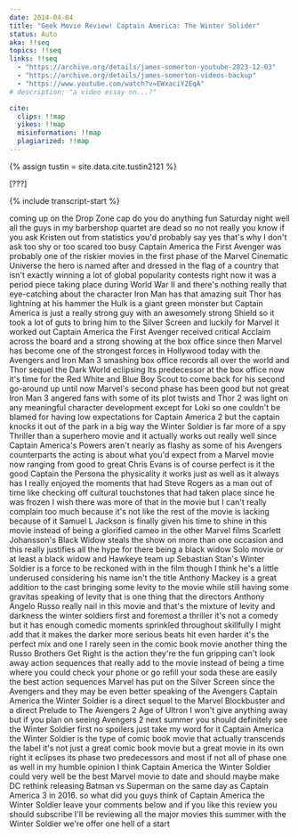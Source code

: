 ```yaml
---
date: 2014-04-04
title: "Geek Movie Review! Captain America: The Winter Solider"
status: Auto
aka: !!seq
topics: !!seq
links: !!seq
  - "https://archive.org/details/james-somerton-youtube-2023-12-03"
  - "https://archive.org/details/james-somerton-videos-backup"
  - "https://www.youtube.com/watch?v=EWxaciY2EqA"
# description: "a video essay on...?"

cite:
  clips: !!map
  yikes: !!map
  misinformation: !!map
  plagiarized: !!map
---
```

{% assign tustin = site.data.cite.tustin2121 %}

<compare>
<credits class="desc">

[???]

</credits>
</compare>

{% include transcript-start %}

coming up on the Drop Zone cap do you do anything fun Saturday night well all
the guys in my barbershop quartet are dead so no not really you know if you ask
Kristen out from statistics you'd probably say yes that's why I don't ask too
shy or too scared too busy Captain America the First Avenger was probably one of
the riskier movies in the first phase of the Marvel Cinematic Universe the hero
is named after and dressed in the flag of a country that isn't exactly winning a
lot of global popularity contests right now it was a period piece taking place
during World War II and there's nothing really that eye-catching about the
character Iron Man has that amazing suit Thor has lightning at his hammer the
Hulk is a giant green monster but Captain America is just a really strong guy
with an awesomely strong Shield so it took a lot of guts to bring him to the
Silver Screen and luckily for Marvel it worked out Captain America the First
Avenger received critical Acclaim across the board and a strong showing at the
box office since then Marvel has become one of the strongest forces in Hollywood
today with the Avengers and Iron Man 3 smashing box office records all over the
world and Thor sequel the Dark World eclipsing Its predecessor at the box office
now it's time for the Red White and Blue Boy Scout to come back for his second
go-around up until now Marvel's second phase has been good but not great Iron
Man 3 angered fans with some of its plot twists and Thor 2 was light on any
meaningful character development except for Loki so one couldn't be blamed for
having low expectations for Captain America 2 but the captain knocks it out of
the park in a big way the Winter Soldier is far more of a spy Thriller than a
superhero movie and it actually works out really well since Captain America's
Powers aren't nearly as flashy as some of his Avengers counterparts the acting
is about what you'd expect from a Marvel movie now ranging from good to great
Chris Evans is of course perfect is it the good Captain the Persona the
physicality it works just as well as it always has I really enjoyed the moments
that had Steve Rogers as a man out of time like checking off cultural
touchstones that had taken place since he was frozen I wish there was more of
that in the movie but I can't really complain too much because it's not like the
rest of the movie is lacking because of it Samuel L Jackson is finally given his
time to shine in this movie instead of being a glorified cameo in the other
Marvel films Scarlett Johansson's Black Widow steals the show on more than one
occasion and this really justifies all the hype for there being a black widow
Solo movie or at least a black widow and Hawkeye team up Sebastian Stan's Winter
Soldier is a force to be reckoned with in the film though I think he's a little
underused considering his name isn't the title Anthony Mackey is a great
addition to the cast bringing some levity to the movie while still having some
gravitas speaking of levity that is one thing that the directors Anthony Angelo
Russo really nail in this movie and that's the mixture of levity and darkness
the winter soldiers first and foremost a thriller it's not a comedy but it has
enough comedic moments sprinkled throughout skillfully I might add that it makes
the darker more serious beats hit even harder it's the perfect mix and one I
rarely seen in the comic book movie another thing the Russo Brothers Get Right
is the action they're the fun gripping can't look away action sequences that
really add to the movie instead of being a time where you could check your phone
or go refill your soda these are easily the best action sequences Marvel has put
on the Silver Screen since the Avengers and they may be even better speaking of
the Avengers Captain America the Winter Soldier is a direct sequel to the Marvel
Blockbuster and a direct Prelude to The Avengers 2 Age of Ultron I won't give
anything away but if you plan on seeing Avengers 2 next summer you should
definitely see the Winter Soldier first no spoilers just take my word for it
Captain America the Winter Soldier is the type of comic book movie that actually
transcends the label it's not just a great comic book movie but a great movie in
its own right it eclipses its phase two predecessors and most if not all of
phase one as well in my humble opinion I think Captain America the Winter
Soldier could very well be the best Marvel movie to date and should maybe make
DC rethink releasing Batman vs Superman on the same day as Captain America 3 in
2016. so what did you guys think of Captain America the Winter Soldier leave
your comments below and if you like this review you should subscribe I'll be
reviewing all the major movies this summer with the Winter Soldier we're offer
one hell of a start